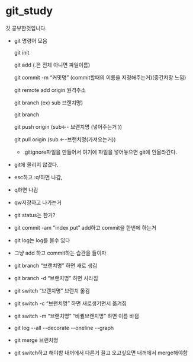 # git_study
깃 공부한것입니다.
- git 명령어 모음
    
    git init
    
    git add (.은 전체 아니면 파일이름)
    
    git commit -m “커밋명” (commit할때의 이름을 지정해주는거)(중간저장 느낌)
    
    git remote add origin 원격주소
    
    git branch (ex) sub 브랜치명)
    
    git branch
    
    git push origin (sub←- 브랜치명 (넣어주는거 ))
    
    git pull origin (sub ←-브랜치명(가져오는거))
    
    - .gitignore파일을 만들어서 여기에 파일을 넣어놓으면 git에 안올라간다.
- git에 올리지 않겠다.
- esc하고  :q!하면 나감,
- q하면 나감
- qw저장하고 나가는거
- git status는 한거?
- git commit -am "index put” add하고 commit을 한번에 하는거
- git log는 log를 볼수 있다
- 그냥 add 하고 commit하는 습관을 들이자

- git branch “브랜치명” 하면 새로 생김
- git branch -d “브랜치명” 하면 사라짐
- git switch “브랜치명” 브랜치 옮김
- git switch -c “브랜치명” 하면 새로생기면서 옮겨짐
- git switch -m “브랜치명” “바뀔브랜치명” 하면 이름 바뀜
- git log --all --decorate --oneline --graph
- git merge 브랜치명
- git switch하고 해야함 내꺼에서 다른거 끌고 오고싶으면 내꺼에서 merge해야함
